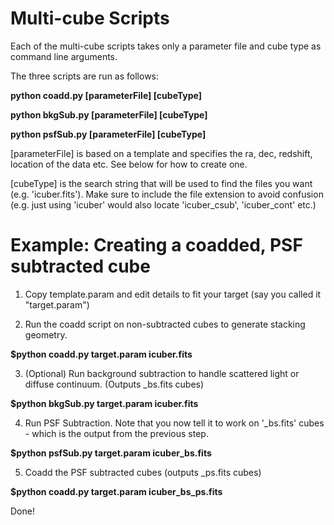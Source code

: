 # Multi-cube Scripts

Each of the multi-cube scripts takes only a parameter file and cube type as command line arguments.

The three scripts are run as follows:

**python coadd.py [parameterFile] [cubeType]**

**python bkgSub.py [parameterFile] [cubeType]**

**python psfSub.py [parameterFile] [cubeType]**

[parameterFile] is based on a template and specifies the ra, dec, redshift, location of the data etc. See below for how to create one.

[cubeType] is the search string that will be used to find the files you want (e.g. 'icuber.fits'). Make sure to include the file extension to avoid confusion (e.g. just using 'icuber' would also locate 'icuber_csub', 'icuber_cont' etc.)

# Example: Creating a coadded, PSF subtracted cube

1. Copy template.param and edit details to fit your target (say you called it "target.param")

2. Run the coadd script on non-subtracted cubes to generate stacking geometry.

**$python coadd.py target.param icuber.fits** 

3. (Optional) Run background subtraction to handle scattered light or diffuse continuum. (Outputs _bs.fits cubes)

**$python bkgSub.py target.param icuber.fits**

4. Run PSF Subtraction. Note that you now tell it to work on '_bs.fits' cubes - which is the output from the previous step.

**$python psfSub.py target.param icuber_bs.fits**

5. Coadd the PSF subtracted cubes (outputs _ps.fits cubes)

**$python coadd.py target.param icuber_bs_ps.fits**

Done! 


